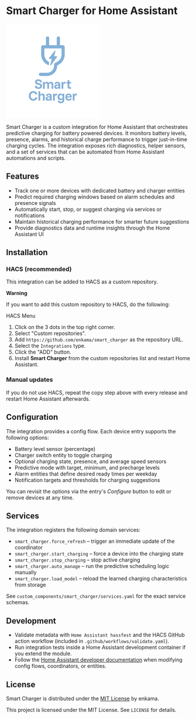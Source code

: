 # Smart Charger for Home Assistant

  <img alt="Smart Charger logo" src="https://raw.githubusercontent.com/enkama/smart_charger/master/logo/icon.png">

Smart Charger is a custom integration for Home Assistant that orchestrates predictive charging for battery powered devices. It monitors battery levels, presence, alarms, and historical charge performance to trigger just-in-time charging cycles. The integration exposes rich diagnostics, helper sensors, and a set of services that can be automated from Home Assistant automations and scripts.

## Features

- Track one or more devices with dedicated battery and charger entities
- Predict required charging windows based on alarm schedules and presence signals
- Automatically start, stop, or suggest charging via services or notifications
- Maintain historical charging performance for smarter future suggestions
- Provide diagnostics data and runtime insights through the Home Assistant UI

## Installation

### HACS (recommended)

This integration can be added to HACS as a custom repository.

**Warning**

If you want to add this custom repository to HACS, do the following:

HACS Menu

1. Click on the 3 dots in the top right corner.
2. Select "Custom repositories".
3. Add `https://github.com/enkama/smart_charger` as the repository URL.
4. Select the `Integrations` type.
5. Click the "ADD" button.
6. Install **Smart Charger** from the custom repositories list and restart Home Assistant.

### Manual updates

If you do not use HACS, repeat the copy step above with every release and restart Home Assistant afterwards.

## Configuration

The integration provides a config flow. Each device entry supports the following options:

- Battery level sensor (percentage)
- Charger switch entity to toggle charging
- Optional charging state, presence, and average speed sensors
- Predictive mode with target, minimum, and precharge levels
- Alarm entities that define desired ready times per weekday
- Notification targets and thresholds for charging suggestions

You can revisit the options via the entry's *Configure* button to edit or remove devices at any time.

## Services

The integration registers the following domain services:

- `smart_charger.force_refresh` – trigger an immediate update of the coordinator
- `smart_charger.start_charging` – force a device into the charging state
- `smart_charger.stop_charging` – stop active charging
- `smart_charger.auto_manage` – run the predictive scheduling logic manually
- `smart_charger.load_model` – reload the learned charging characteristics from storage

See `custom_components/smart_charger/services.yaml` for the exact service schemas.

## Development

- Validate metadata with `Home Assistant hassfest` and the HACS GitHub action workflow (included in `.github/workflows/validate.yaml`).
- Run integration tests inside a Home Assistant development container if you extend the module.
- Follow the [Home Assistant developer documentation](https://developers.home-assistant.io/) when modifying config flows, coordinators, or entities.

## License

Smart Charger is distributed under the [MIT License](LICENSE) by enkama.

This project is licensed under the MIT License. See `LICENSE` for details.
